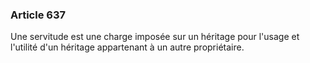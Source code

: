 ### Article 637

Une servitude est une charge imposée sur un héritage pour l'usage et l'utilité d'un héritage appartenant à un autre propriétaire.

